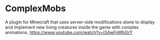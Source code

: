 # ComplexMobs
A plugin for Minecraft that uses server-side modifications alone to display and implement new living creatures inside the game with
complex animations.
https://www.youtube.com/watch?v=l34wFnWhGrY
